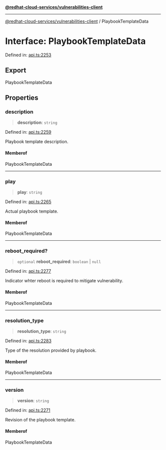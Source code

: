 [**@redhat-cloud-services/vulnerabilities-client**](../README.md)

***

[@redhat-cloud-services/vulnerabilities-client](../globals.md) / PlaybookTemplateData

# Interface: PlaybookTemplateData

Defined in: [api.ts:2253](https://github.com/charlesmulder/javascript-clients/blob/main/packages/vulnerabilities/git-api/api.ts#L2253)

## Export

PlaybookTemplateData

## Properties

### description

> **description**: `string`

Defined in: [api.ts:2259](https://github.com/charlesmulder/javascript-clients/blob/main/packages/vulnerabilities/git-api/api.ts#L2259)

Playbook template description.

#### Memberof

PlaybookTemplateData

***

### play

> **play**: `string`

Defined in: [api.ts:2265](https://github.com/charlesmulder/javascript-clients/blob/main/packages/vulnerabilities/git-api/api.ts#L2265)

Actual playbook template.

#### Memberof

PlaybookTemplateData

***

### reboot\_required?

> `optional` **reboot\_required**: `boolean` \| `null`

Defined in: [api.ts:2277](https://github.com/charlesmulder/javascript-clients/blob/main/packages/vulnerabilities/git-api/api.ts#L2277)

Indicator whter reboot is required to mitigate vulnerability.

#### Memberof

PlaybookTemplateData

***

### resolution\_type

> **resolution\_type**: `string`

Defined in: [api.ts:2283](https://github.com/charlesmulder/javascript-clients/blob/main/packages/vulnerabilities/git-api/api.ts#L2283)

Type of the resolution provided by playbook.

#### Memberof

PlaybookTemplateData

***

### version

> **version**: `string`

Defined in: [api.ts:2271](https://github.com/charlesmulder/javascript-clients/blob/main/packages/vulnerabilities/git-api/api.ts#L2271)

Revision of the playbook template.

#### Memberof

PlaybookTemplateData
